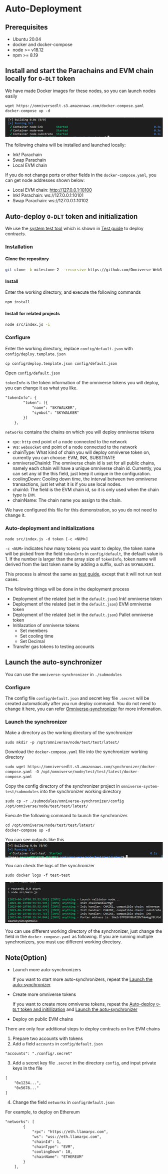 # Auto-Deployment

## Prerequisites

- Ubuntu 20.04
- docker and docker-compose
- node >= v18.12
- npm >= 8.19

## Install and start the Parachains and EVM chain locally for `O-DLT` token

We have made Docker images for these nodes, so you can launch nodes easily
```
wget https://omniversedlt.s3.amazonaws.com/docker-compose.yaml
docker-compose up -d
```

![](./assets/auto-deploy/launch%20nodes.png)

The following chains will be installed and launched locally:
- Ink! Parachain
- Swap Parachain
- Local EVM chain

If you do not change ports or other fields in the `docker-compose.yaml`, you can get node addresses shown below:

- Local EVM chain: http://127.0.0.1:10100
- Ink! Parachain: ws://127.0.0.1:10101
- Swap Parachain: ws://127.0.0.1:10102

## Auto-deploy `O-DLT` token and initialization

We use the [system test tool](https://github.com/Omniverse-Web3-Labs/omniverse-system-test/tree/milestone-2) which is shown in [Test guide](https://github.com/Omniverse-Web3-Labs/Omniverse-DLT-Introduction/blob/main/docs/test-guide/m2-test-guide.md) to deploy contracts.

### Installation

#### Clone the repository

```sh
git clone -b milestone-2 --recursive https://github.com/Omniverse-Web3-Labs/omniverse-system-test.git
```

#### Install

Enter the working directory, and execute the following commands

```sh
npm install
```

#### Install for related projects

```sh
node src/index.js -i
```

### Configure

Enter the working directory, replace `config/default.json` with `config/deploy.template.json`
```
cp config/deploy.template.json config/default.json
```

Open `config/default.json`

`tokenInfo` is the token information of the omniverse tokens you will deploy, you can change it as what you like.

```
"tokenInfo": {
        "token": [{
            "name": "SKYWALKER",
            "symbol": "SKYWALKER"
        }]
    },
```

`networks` contains the chains on which you will deploy omniverse tokens

- rpc: `http` end point of a node connected to the network
- ws: `websocket` end point of a node connected to the network
- chainType: What kind of chain you will deploy omniverse token on, currently you can choose: EVM, INK, SUBSTRATE
- omniverseChainId: The omniverse chain id is set for all public chains, namely each chain will have a unique omniverse chain id. Currently, you can set any id the this field, just keep it unique in the configuration.
- coolingDown: Cooling down time, the interval between two omniverse transactions, just let what it is if you use local nodes.
- chainId: The field is the EVM chain id, so it is only used when the chain type is `EVM`.
- chainName: The chain name you assign to the chain.

We have configured this file for this demonstration, so you do not need to change it.

### Auto-deployment and initializations

```
node src/index.js -d token [-c <NUM>]
```

`-c <NUM>` indicates how many tokens you want to deploy, the token name will be picked from the field `tokenInfo` in `config/default`, the default value is 1. If the number is larger than the array size of `tokenInfo`, token name will derived from the last token name by adding a suffix, such as `SKYWALKER1`.

This process is almost the same as [test guide](https://github.com/Omniverse-Web3-Labs/Omniverse-DLT-Introduction/blob/main/docs/test-guide/m2-test-guide.md#explaination-of-fungible-tokens-test), except that it will not run test cases.
    
The following things will be done in the deployment process
- Deployment of the related (set in the `default.json`) Ink! omniverse token 
- Deployment of the related (set in the `default.json`) EVM omniverse token 
- Deployment of the related (set in the `default.json`) Pallet omniverse token
- Initilazation of omniverse tokens
    - Set members
    - Set cooling time
    - Set Decimal
- Transfer gas tokens to testing accounts

## Launch the auto-synchronizer

You can use the `omniverse-synchronizer` in `./submodules`

### Configure

The config file `config/default.json` and secret key file `.secret` will be created automatically after you run deploy command. You do not need to change it here, you can refer [Omniverse-synchronizer](https://github.com/Omniverse-Web3-Labs/omniverse-synchronizer/blob/milestone-2/README.md) for more information.

### Launch the synchronizer

Make a directory as the working directory of the synchronizer
```
sudo mkdir -p /opt/omniverse/node/test/test/latest/
```

Download the `docker-compose.yaml` file into the synchronizer working directory
```
sudo wget https://omniversedlt.s3.amazonaws.com/synchronizer/docker-compose.yaml -O /opt/omniverse/node/test/test/latest/docker-compose.yaml
```

Copy the config directory of the synchronizer project in `omniverse-system-test/submodules` into the synchronizer working directory
```
sudo cp -r ./submodules/omniverse-synchronizer/config /opt/omniverse/node/test/test/latest/
```

Execute the following command to launch the synchronizer.
```
cd /opt/omniverse/node/test/test/latest/
docker-compose up -d
```

You can see outputs like this
![](./assets/auto-deploy/synchronizer.png)

You can check the logs of the synchronizer
```
sudo docker logs -f test-test
```

![](./assets/auto-deploy/docker%20logs.png)

You can use different working directory of the synchronizer, just change the field in the `docker-compose.yaml` as following. If you are running multiple synchronizers, you must use different working directory.



## Note(Option) 

- Launch more auto-synchronizers

    If you want to start more auto-synchronizers, repeat the [Launch the auto-synchronizer](#launch-the-auto-synchronizer)

- Create more omniverse tokens

    If you want to create more omniverse tokens, repeat the [Auto-deploy `O-DLT` token and initillization](#auto-deploy-o-dlt-token-and-initillization) and [Launch the aotu-synchronizer](#launch-the-aotu-synchronizer)

- Deploy on public EVM chains

There are only four additional steps to deploy contracts on live EVM chains

1. Prepare two accounts with tokens
2. Add a field `accounts` in `config/default.json`
```
"accounts": "./config/.secret"
```
3. Add a secret key file `.secret` in the directory `config`, and input private keys in the file
```
[
    "0x1234...",
    "0x5678..."
]
```
4. Change the field `networks` in `config/default.json`

For example, to deploy on Ethereum
```
"networks": [
        {
            "rpc": "https://eth.llamarpc.com",
            "ws": "wss://eth.llamarpc.com",
            "chainId": 1,
            "chainType": "EVM",
            "coolingDown": 10,
            "chainName": "ETHEREUM"
        }
    ],
```